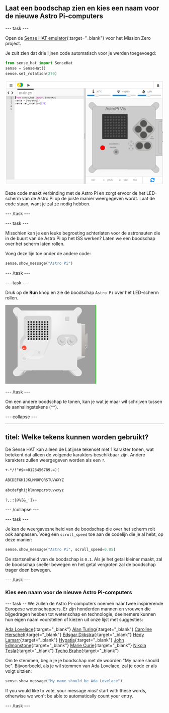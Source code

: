 ## Laat een boodschap zien en kies een naam voor de nieuwe Astro Pi-computers

--- task ---

Open de [Sense HAT emulator](https://trinket.io/mission-zero){:target="_blank"} voor het Mission Zero project.

Je zult zien dat drie lijnen code automatisch voor je werden toegevoegd:

```python
from sense_hat import SenseHat
sense = SenseHat()
sense.set_rotation(270)
```

![Een screenshot van de Trinket Sense Hat-emulator met drie regels startcode wordt getoond op de linkerhelft van het scherm.](images/sense-hat-emulator2.png)

Deze code maakt verbinding met de Astro Pi en zorgt ervoor de het LED-scherm van de Astro Pi op de juiste manier weergegeven wordt. Laat de code staan, want je zal ze nodig hebben.

--- /task ---

--- task ---

Misschien kan je een leuke begroeting achterlaten voor de astronauten die in de buurt van de Astro Pi op het ISS werken? Laten we een boodschap over het scherm laten rollen.

Voeg deze lijn toe onder de andere code:

```python
sense.show_message("Astro Pi")
```

--- /task ---

--- task ---

Druk op de **Run** knop en zie de boodschap `Astro Pi` over het LED-scherm rollen.

![De Trinket Sense HAT-emulator waarop een voorbeeldprogramma draait die de tekst "Astro PI" over de LED-matrix laat scrollen in witte letters](images/M0_1.gif)

--- /task ---



Om een andere boodschap te tonen, kan je wat je maar wil schrijven tussen de aanhalingstekens (`""`).

--- collapse ---

---
titel: Welke tekens kunnen worden gebruikt?
---

De Sense HAT kan alleen de Latijnse tekenset met 1 karakter tonen, wat betekent dat alleen de volgende karakters beschikbaar zijn. Andere karakters zullen weergegeven worden als een `?`.

```
+-*/!"#$><0123456789.=)(

ABCDEFGHIJKLMNOPQRSTUVWXYZ

abcdefghijklmnopqrstuvwxyz

?,;:|@%[&_']\~
```

--- /collapse ---

--- task ---

Je kan de weergavesnelheid van de boodschap die over het scherm rolt ook aanpassen. Voeg een `scroll_speed` toe aan de codelijn die je al hebt, op deze manier:

```python
sense.show_message("Astro Pi", scroll_speed=0.05)
```

De startsnelheid van de boodschap is `0.1`. Als je het getal kleiner maakt, zal de boodschap sneller bewegen en het getal vergroten zal de boodschap trager doen bewegen.

--- /task ---

### Kies een naam voor de nieuwe Astro Pi-computers

--- task -- We zullen de Astro Pi-computers noemen naar twee inspirerende Europese wetenschappers. Er zijn honderden mannen en vrouwen die bijgedragen hebben tot wetenschap en technologie, deelnemers kunnen hun eigen naam voorstellen of kiezen uit onze lijst met suggesties:


[Ada Lovelace](https://en.wikipedia.org/wiki/Ada_Lovelace){:target="_blank"} 
[Alan Turing](https://en.wikipedia.org/wiki/Alan_Turing){:target="_blank"} 
[Caroline Herschel](https://en.wikipedia.org/wiki/Caroline_Herschel){:target="_blank"} 
[Edsgar Dijkstra](https://en.wikipedia.org/wiki/Edsger_W._Dijkstra){:target="_blank"} 
[Hedy Lamarr](https://en.wikipedia.org/wiki/Hedy_Lamarr){:target="_blank"} 
[Hypatia](https://en.wikipedia.org/wiki/Hypatia){:target="_blank"} 
[John Edmonstone](https://en.wikipedia.org/wiki/John_Edmonstone){:target="_blank"} 
[Marie Curie](https://en.wikipedia.org/wiki/Marie_Curie){:target="_blank"} 
[Nikola Tesla](https://en.wikipedia.org/wiki/Nikola_Tesla){:target="_blank"} 
[Tycho Brahe](https://en.wikipedia.org/wiki/Tycho_Brahe){:target="_blank"}

Om te stemmen, begin je je boodschap met de woorden "My name should be". Bijvoorbeeld, als je wil stemmen van Ada Lovelace, zal je code er als volgt uitzien:

```python
sense.show_message("My name should be Ada Lovelace")
```

If you would like to vote, your message *must* start with these words, otherwise we won't be able to automatically count your entry.

--- /task ---



